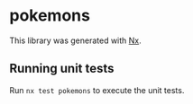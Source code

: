 # pokemons

This library was generated with [Nx](https://nx.dev).

## Running unit tests

Run `nx test pokemons` to execute the unit tests.
